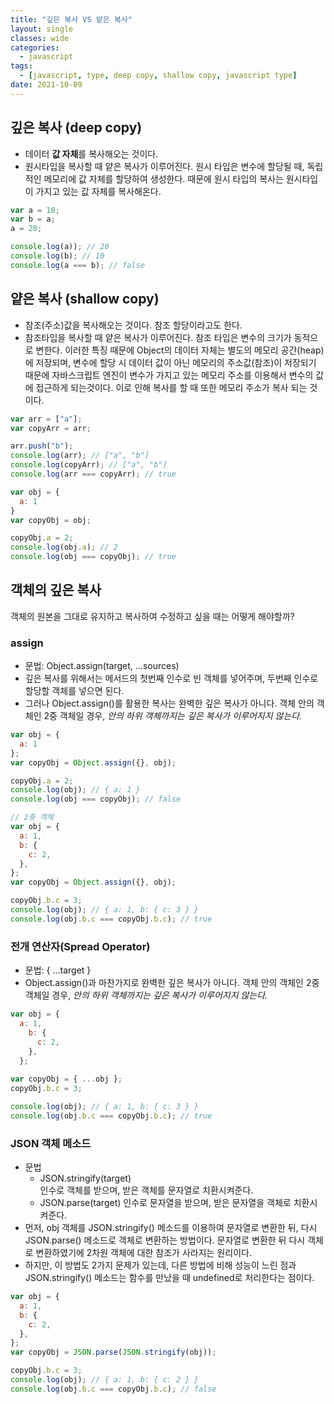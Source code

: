 ```yaml
---
title: "깊은 복사 VS 얕은 복사"
layout: single
classes: wide
categories:
  - javascript
tags:
  - [javascript, type, deep copy, shallow copy, javascript type]
date: 2021-10-09
---
```


## 깊은 복사 (deep copy)
* 데이터 **값 자체**를 복사해오는 것이다.
* 원시타입을 복사할 때 얕은 복사가 이루어진다. 원시 타입은 변수에 할당될 때, 독립적인 메모리에 값 자체를 할당하여 생성한다. 때문에 원시 타입의 복사는 원시타입이 가지고 있는 값 자체를 복사해온다.

```javascript
var a = 10;
var b = a;
a = 20;

console.log(a)); // 20
console.log(b); // 10
console.log(a === b); // false
```


## 얕은 복사 (shallow copy)
* 참조(주소)값을 복사해오는 것이다. 참조 할당이라고도 한다.
* 참조타입을 복사할 때 얕은 복사가 이루어진다. 참조 타입은 변수의 크기가 동적으로 변한다. 이러한 특징 때문에 Object의 데이터 자체는 별도의 메모리 공간(heap)에 저장되며, 변수에 할당 시 데이터 값이 아닌 메모리의 주소값(참조)이 저장되기 때문에 자바스크립트 엔진이 변수가 가지고 있는 메모리 주소를 이용해서 변수의 값에 접근하게 되는것이다. 이로 인해 복사를 할 때 또한 메모리 주소가 복사 되는 것이다.

```javascript
var arr = ["a"];
var copyArr = arr;

arr.push("b");
console.log(arr); // ["a", "b"]
console.log(copyArr); // ["a", "b"]
console.log(arr === copyArr); // true

var obj = {
  a: 1
}
var copyObj = obj;

copyObj.a = 2;
console.log(obj.a); // 2
console.log(obj === copyObj); // true
```


## 객체의 깊은 복사
객체의 원본을 그대로 유지하고 복사하여 수정하고 싶을 때는 어떻게 해야할까?
### assign
* 문법: Object.assign(target, ...sources)
* 깊은 복사를 위해서는 메서드의 첫번째 인수로 빈 객체를 넣어주며, 두번째 인수로 할당할 객체를 넣으면 된다.
* 그러나 Object.assign()를 활용한 복사는 완벽한 깊은 복사가 아니다. 객체 안의 객체인 2중 객체일 경우, *안의 하위 객체까지는 깊은 복사가 이루어지지 않는다.*

```javascript
var obj = {
  a: 1
};
var copyObj = Object.assign({}, obj);

copyObj.a = 2;
console.log(obj); // { a: 1 }
console.log(obj === copyObj); // false

// 2중 객체
var obj = {
  a: 1,
  b: {
    c: 2,
  },
};
var copyObj = Object.assign({}, obj);

copyObj.b.c = 3;
console.log(obj); // { a: 1, b: { c: 3 } }
console.log(obj.b.c === copyObj.b.c); // true
```

### 전개 연산자(Spread Operator)
* 문법: { ...target }
* Object.assign()과 마찬가지로 완벽한 깊은 복사가 아니다. 객체 안의 객체인 2중 객체일 경우, *안의 하위 객체까지는 깊은 복사가 이루어지지 않는다.*

```javascript
var obj = {
  a: 1,
    b: {
      c: 2,
    },
  };
  
var copyObj = { ...obj };
copyObj.b.c = 3;

console.log(obj); // { a: 1, b: { c: 3 } }
console.log(obj.b.c === copyObj.b.c); // true
```

### JSON 객체 메소드
* 문법  
  * JSON.stringify(target)  
  인수로 객체를 받으며, 받은 객체를 문자열로 치환시켜준다.
  * JSON.parse(target)
  인수로 문자열을 받으며, 받은 문자열을 객체로 치환시켜준다.
* 먼저, obj 객체를 JSON.stringify() 메소드를 이용하여 문자열로 변환한 뒤, 다시 JSON.parse() 메소드로 객체로 변환하는 방법이다. 문자열로 변환한 뒤 다시 객체로 변환하였기에 2차원 객체에 대한 참조가 사라지는 원리이다.
* 하지만, 이 방법도 2가지 문제가 있는데, 다른 방법에 비해 성능이 느린 점과 JSON.stringify() 메소드는 함수를 만났을 때 undefined로 처리한다는 점이다.

```javascript
var obj = {
  a: 1,
  b: {
    c: 2,
  },
};
var copyObj = JSON.parse(JSON.stringify(obj));

copyObj.b.c = 3;
console.log(obj); // { a: 1, b: { c: 2 } }
console.log(obj.b.c === copyObj.b.c); // false
```